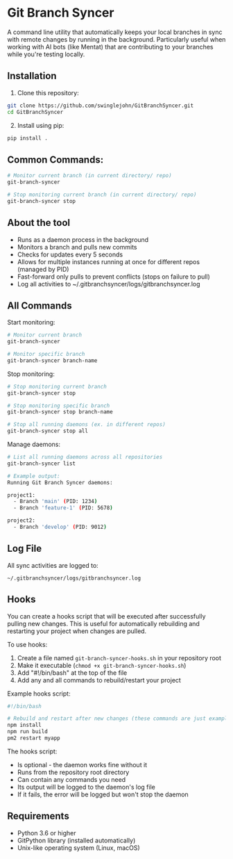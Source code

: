 # Git Branch Syncer

A command line utility that automatically keeps your local branches in sync with remote changes by running in the background. Particularly useful when working with AI bots (like Mentat) that are contributing to your branches while you're testing locally.

## Installation

1. Clone this repository:
```bash
git clone https://github.com/swinglejohn/GitBranchSyncer.git
cd GitBranchSyncer
```

2. Install using pip:
```bash
pip install .
```


## Common Commands:
```bash
# Monitor current branch (in current directory/ repo)
git-branch-syncer

# Stop monitoring current branch (in current directory/ repo)
git-branch-syncer stop
```

## About the tool

- Runs as a daemon process in the background
- Monitors a branch and pulls new commits
- Checks for updates every 5 seconds
- Allows for multiple instances running at once for different repos (managed by PID)
- Fast-forward only pulls to prevent conflicts (stops on failure to pull)
- Log all activities to ~/.gitbranchsyncer/logs/gitbranchsyncer.log

## All Commands 

Start monitoring:
```bash
# Monitor current branch
git-branch-syncer

# Monitor specific branch
git-branch-syncer branch-name
```

Stop monitoring:
```bash
# Stop monitoring current branch
git-branch-syncer stop

# Stop monitoring specific branch
git-branch-syncer stop branch-name

# Stop all running daemons (ex. in different repos)
git-branch-syncer stop all
```

Manage daemons:
```bash
# List all running daemons across all repositories
git-branch-syncer list

# Example output:
Running Git Branch Syncer daemons:

project1:
  - Branch 'main' (PID: 1234)
  - Branch 'feature-1' (PID: 5678)

project2:
  - Branch 'develop' (PID: 9012)
```

## Log File

All sync activities are logged to:
```
~/.gitbranchsyncer/logs/gitbranchsyncer.log
```

## Hooks

You can create a hooks script that will be executed after successfully pulling new changes. This is useful for automatically rebuilding and restarting your project when changes are pulled.

To use hooks:
1. Create a file named `git-branch-syncer-hooks.sh` in your repository root
2. Make it executable (`chmod +x git-branch-syncer-hooks.sh`)
3. Add "#!/bin/bash" at the top of the file
4. Add any and all commands to rebuild/restart your project

Example hooks script:
```bash
#!/bin/bash

# Rebuild and restart after new changes (these commands are just examples)
npm install
npm run build
pm2 restart myapp
```

The hooks script:
- Is optional - the daemon works fine without it
- Runs from the repository root directory
- Can contain any commands you need
- Its output will be logged to the daemon's log file
- If it fails, the error will be logged but won't stop the daemon

## Requirements

- Python 3.6 or higher
- GitPython library (installed automatically)
- Unix-like operating system (Linux, macOS)
